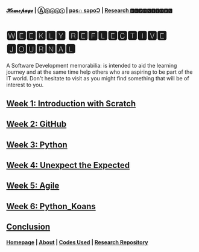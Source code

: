 #### [𝓗𝓸𝓶𝓮𝓹𝓪𝓰𝓮](https://PythITjolly.github.io/)   |  [Ⓐⓑⓞⓤⓣ](https://PythITjolly.github.io/about) | [pǝs∩ sǝpoƆ](https://PythITjolly.github.io/Codes) | [Research 🆁🅴🅿🅾🆂🅸🆃🅾🆁🆈](https://PythITjolly.github.io/journals)

# 🆆🅴🅴🅺🅻🆈 🆁🅴🅵🅻🅴🅲🆃🅸🆅🅴 🅹🅾🆄🆁🅽🅰🅻
A Software Development memorabilia: is intended to aid the learning journey and at the same time help others who are aspiring to be part of the IT world. Don't hesitate to visit as you might find something that will be of interest to you.

## [Week 1: Introduction with Scratch](https://PythITjolly.github.io/Week1)
## [Week 2: GitHub](https://PythITjolly.github.io/Week2)
## [Week 3: Python](https://PythITjolly.github.io/Week3)
## [Week 4: Unexpect the Expected](https://PythITjolly.github.io/Week4)
## [Week 5: Agile](https://PythITjolly.github.io/Week5)
## [Week 6: Python_Koans](https://PythITjolly.github.io/Week6)
## [Conclusion](https://PythITjolly.github.io/Conclusion)



#### [Homepage](PythITjolly.github.io)   | [About](https://PythITjolly.github.io/about)   | [Codes Used](https://PythITjolly.github.io/Codes)   | [Research Repository](https://PythITjolly.github.io/journals)
